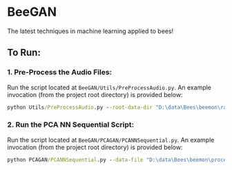 # BeeGAN
The latest techniques in machine learning applied to bees!

## To Run:
### 1. Pre-Process the Audio Files:
Run the script located at `BeeGAN/Utils/PreProcessAudio.py`. An example invocation (from the project root directory) is 
provided below:
```cmd
python Utils/PreProcessAudio.py --root-data-dir "D:\data\Bees\beemon\raw\rpi4-2\2020-08-24\audio" --output-data-dir "D:\data\Bees\beemon\processed" --sample-rate 8000 -v
```
### 2. Run the PCA NN Sequential Script:
Run the script located at `BeeGAN/PCAGAN/PCANNSequential.py`. An example invocation (from the project root directory)
is provided below:
```cmd
python PCAGAN/PCANNSequential.py --data-file "D:\data\Bees\beemon\processed\transformed_data.npz" --num-components 20 -v
```